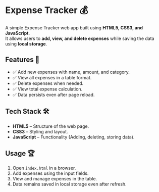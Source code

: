 # Expense Tracker 💰

A simple Expense Tracker web app built using **HTML5, CSS3, and JavaScript**.  
It allows users to **add, view, and delete expenses** while saving the data using **local storage**.

## Features 🚀
- ✅ Add new expenses with name, amount, and category.
- ✅ View all expenses in a table format.
- ✅ Delete expenses when needed.
- ✅ View total expense calculation.
- ✅ Data persists even after page reload.

## Tech Stack 🛠️
- **HTML5** – Structure of the web page.
- **CSS3** – Styling and layout.
- **JavaScript** – Functionality (Adding, deleting, storing data).

## Usage 🏆
1. Open `index.html` in a browser.
2. Add expenses using the input fields.
3. View and manage expenses in the table.
4. Data remains saved in local storage even after refresh.


